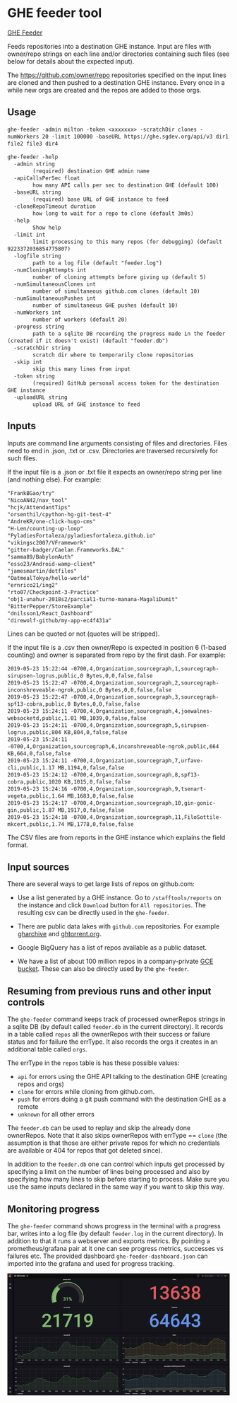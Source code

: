 # GHE feeder tool

[GHE Feeder](https://github.com/sourcegraph/sourcegraph/tree/master/internal/cmd/ghe-feeder)

Feeds repositories into a destination GHE instance. Input are files with owner/repo strings on each line and/or
directories containing such files (see below for details about the expected input).

The https://github.com/owner/repo repositories specified on the input lines are cloned and then pushed to a destination
GHE instance. Every once in a while new orgs are created and the repos are added to those orgs.

## Usage

```shell script
ghe-feeder -admin milton -token <xxxxxxx> -scratchDir clones -numWorkers 20 -limit 100000 -baseURL https://ghe.sgdev.org/api/v3 dir1 file2 file3 dir4
```

```
ghe-feeder -help
  -admin string
        (required) destination GHE admin name
  -apiCallsPerSec float
        how many API calls per sec to destination GHE (default 100)
  -baseURL string
        (required) base URL of GHE instance to feed
  -cloneRepoTimeout duration
        how long to wait for a repo to clone (default 3m0s)
  -help
        Show help
  -limit int
        limit processing to this many repos (for debugging) (default 9223372036854775807)
  -logfile string
        path to a log file (default "feeder.log")
  -numCloningAttempts int
        number of cloning attempts before giving up (default 5)
  -numSimultaneousClones int
        number of simultaneous github.com clones (default 10)
  -numSimultaneousPushes int
        number of simultaneous GHE pushes (default 10)
  -numWorkers int
        number of workers (default 20)
  -progress string
        path to a sqlite DB recording the progress made in the feeder (created if it doesn't exist) (default "feeder.db")
  -scratchDir string
        scratch dir where to temporarily clone repositories
  -skip int
        skip this many lines from input
  -token string
        (required) GitHub personal access token for the destination GHE instance
  -uploadURL string
        upload URL of GHE instance to feed

```

## Inputs

Inputs are command line arguments consisting of files and directories. Files need to end in .json, .txt or .csv.
Directories are traversed recursively for such files.

If the input file is a .json or .txt file it expects an owner/repo string per line (and nothing else). For example:

```
"FrankBGao/try"
"NicoAN42/nav_tool"
"hcjk/AttendantTips"
"orsenthil/cpython-hg-git-test-4"
"AndreKR/one-click-hugo-cms"
"H-Len/counting-up-loop"
"PyladiesFortaleza/pyladiesfortaleza.github.io"
"vikingsc2007/VFramework"
"gitter-badger/Caelan.Frameworks.DAL"
"samma89/BabylonAuth"
"esso23/Android-wamp-client"
"jamesmartin/dotfiles"
"OatmealTokyo/hello-world"
"ernrico21/ing2"
"rto07/Checkpoint-3-Practice"
"obj1-unahur-2018s2/parcial1-turno-manana-MagaliDumit"
"BitterPepper/StoreExample"
"dnilsson1/React_Dashboard"
"direwolf-github/my-app-ec4f431a"
```

Lines can be quoted or not (quotes will be stripped).

If the input file is a .csv then owner/Repo is expected in position 6 (1-based counting) and owner is separated from repo
by the first dash. For example:

```
2019-05-23 15:22:44 -0700,4,Organization,sourcegraph,1,sourcegraph-sirupsen-logrus,public,0 Bytes,0,0,false,false
2019-05-23 15:22:47 -0700,4,Organization,sourcegraph,2,sourcegraph-inconshreveable-ngrok,public,0 Bytes,0,0,false,false
2019-05-23 15:22:47 -0700,4,Organization,sourcegraph,3,sourcegraph-spf13-cobra,public,0 Bytes,0,0,false,false
2019-05-23 15:24:11 -0700,4,Organization,sourcegraph,4,joewalnes-websocketd,public,1.01 MB,1039,0,false,false
2019-05-23 15:24:11 -0700,4,Organization,sourcegraph,5,sirupsen-logrus,public,804 KB,804,0,false,false
2019-05-23 15:24:11 -0700,4,Organization,sourcegraph,6,inconshreveable-ngrok,public,664 KB,664,0,false,false
2019-05-23 15:24:11 -0700,4,Organization,sourcegraph,7,urfave-cli,public,1.17 MB,1194,0,false,false
2019-05-23 15:24:12 -0700,4,Organization,sourcegraph,8,spf13-cobra,public,1020 KB,1015,0,false,false
2019-05-23 15:24:16 -0700,4,Organization,sourcegraph,9,tsenart-vegeta,public,1.64 MB,1683,0,false,false
2019-05-23 15:24:17 -0700,4,Organization,sourcegraph,10,gin-gonic-gin,public,1.87 MB,1917,0,false,false
2019-05-23 15:24:18 -0700,4,Organization,sourcegraph,11,FiloSottile-mkcert,public,1.74 MB,1778,0,false,false
```

The CSV files are from reports in the GHE instance which explains the field format.

## Input sources

There are several ways to get large lists of repos on github.com:

- Use a list generated by a GHE instance. Go to `/stafftools/reports` on the instance and click `Download` button for
 `All repositories`. The resulting csv can be directly used in the `ghe-feeder`.

- There are public data lakes with `github.com` repositories. For example [gharchive](https://www.gharchive.org/) and
[ghtorrent.org](https://ghtorrent.org/).

- Google BigQuery has a list of repos available as a public dataset.

- We have a list of about 100 million repos in a company-private [GCE bucket](https://console.cloud.google.com/storage/browser/github-repo-list).
  These can also be directly used by the `ghe-feeder`. 

## Resuming from previous runs and other input controls

The `ghe-feeder` command keeps track of processed ownerRepos strings in a sqlite DB
(by default called `feeder.db` in the current directory).
It records in a table called `repos` all the ownerRepos with their success or failure status and for failure the errType.
It also records the orgs it creates in an additional table called `orgs`.

The errType in the `repos` table is has these possible values:

- `api` for errors using the GHE API talking to the destination GHE (creating repos and orgs)
- `clone` for errors while cloning from github.com.
- `push` for errors doing a git push command with the destination GHE as a remote
- `unknown` for all other errors

The `feeder.db` can be used to replay and skip the already done ownerRepos. Note that it also skips ownerRepos with
errType == `clone` (the assumption is that those are either private repos for which no credentials are available or
404 for repos that got deleted since).

In addition to the `feeder.db` one can control which inputs get processed by specifying a limit on the number of lines
being processed and also by specifying how many lines to skip before starting to process. Make sure you use the same
inputs declared in the same way if you want to skip this way.

## Monitoring progress

The `ghe-feeder` command shows progress in the terminal with a progress bar,
writes into a log file (by default `feeder.log` in the current directory). In addition to that it runs a webserver and
exports metrics. By pointing a prometheus/grafana pair at it one can see progress metrics, successes vs failures etc.
The provided dashboard `ghe-feeder-dashboard.json` can imported into the grafana and used
for progress tracking.

![dashboard](ghe-feeder-dashboard.jpg)
